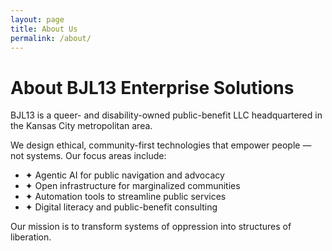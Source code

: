 ```yaml
---
layout: page
title: About Us
permalink: /about/
---
```


# About BJL13 Enterprise Solutions

BJL13 is a queer- and disability-owned public-benefit LLC headquartered in the Kansas City metropolitan area.

We design ethical, community-first technologies that empower people — not systems. Our focus areas include:

- ✦ Agentic AI for public navigation and advocacy
- ✦ Open infrastructure for marginalized communities
- ✦ Automation tools to streamline public services
- ✦ Digital literacy and public-benefit consulting

Our mission is to transform systems of oppression into structures of liberation.
